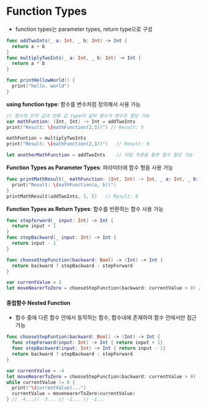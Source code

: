 # Function Types

* function types는 parameter types, return type으로 구성

~~~swift
func addTwoInts(_ a: Int, _ b: Int) -> Int {
  return a + b
}
func multiplyTwoInts(_ a: Int, _ b: Int) -> Int {
  return a * b
}

func printHellowWorld() {
  print("hello, world")
}
~~~

**using function type**: 함수를 변수처럼 정의해서 사용 가능

~~~swift
// 함수의 인자 값과 반환 값 type이 같아 함수가 변수로 할당 가능
var mathFuntion: (Int, Int) -> Int = addTwoInts
print("Result: \(mathFunction(2,3))") // Result: 5

mathFuntion = multiplyTwoInts
print("Result: \(mathFunction(2,3))")	// Result: 6

let anotherMathFunction = addTwoInts	// 타입 추론을 통한 함수 할당 가능
~~~

**Function Types as Parameter Types**: 파라미터에 함수 형을 사용 가능

~~~swift 
func printMathResult(_ mathFunction: (Int, Int) -> Int, _ a: Int, _ b: Int) {
  print("Result: \(mathFunction(a, b))")
}
printMathResult(addTwoInts, 3, 5)	// Result: 8
~~~

**Function Types as Return Types**: 함수를 반환하는 함수 사용 가능

~~~swift
func stepforward(_ input: Int) -> Int {
  return input + 1
}
func stepBackward(_ input: Int) -> Int {
  return input - 1
}

func chooseStepFunction(backward: Bool) -> (Int) -> Int {
  return backward ? stepBackward : stepForward
}

var currentValue = 3
let moveNearerToZero = chooseStepFunction(backward: currentValue > 0) // stepBackward()
~~~

#### 중첩함수 Nested Function

* 함수 중에 다른 함수 안에서 동작하는 함수, 함수내에 존재하여 함수 안에서만 접근 가능

~~~swift
func chooseStepFuntion(backward: Bool) -> (Int) -> Int {
  func stepForward(input: Int) -> Int { return input + 1}
  func stepBackward(input: Int) -> Int { return input - 1}
  return backward ? stepBackward : stepForward
}

var currentValue = -4
let moveNearerToZero = chooseStepFunction(backward: currentValue > 0)
while currentValue != 0 {
  print("\(currentValue)...")
  currentValue = movenearerToZero(currentValue)
} // -4...// -3... // -2... // -1...
~~~

